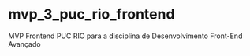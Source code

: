 # mvp_3_puc_rio_frontend
MVP Frontend PUC RIO para a disciplina de Desenvolvimento Front-End Avançado
